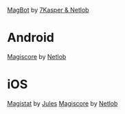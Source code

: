 [MagBot](https://github.com/mamorgen/magbot3) by [7Kasper & Netlob](https://github.com/mamorgen)

Android
===
[Magiscore](https://github.com/netlob/magiscore) by [Netlob](https://github.com/netlob)

iOS
===
[Magistat](https://magistat.nl) by [Jules](https://github.com/julespalles)
[Magiscore](https://github.com/netlob/magiscore) by [Netlob](https://github.com/netlob)

